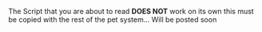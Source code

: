 The Script that you are about to read **DOES NOT** work on its own this must be copied with the rest of the pet system... Will be posted soon
